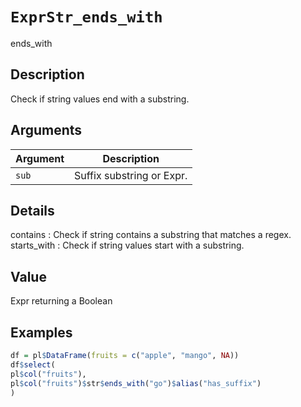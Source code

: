 # `ExprStr_ends_with`

ends_with


## Description

Check if string values end with a substring.


## Arguments

Argument      |Description
------------- |----------------
`sub`     |     Suffix substring or Expr.


## Details

contains : Check if string contains a substring that matches a regex.
 starts_with : Check if string values start with a substring.


## Value

Expr returning a Boolean


## Examples

```r
df = pl$DataFrame(fruits = c("apple", "mango", NA))
df$select(
pl$col("fruits"),
pl$col("fruits")$str$ends_with("go")$alias("has_suffix")
)
```


